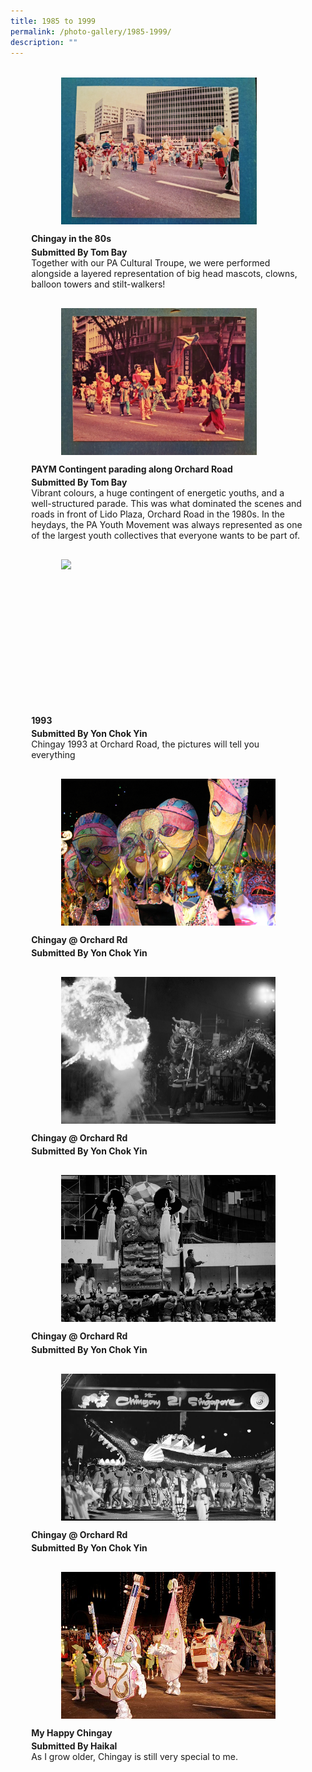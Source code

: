 ```yaml
---
title: 1985 to 1999
permalink: /photo-gallery/1985-1999/
description: ""
---
```


<ul style="display: grid; grid-template-columns: repeat(auto-fit, minmax(228px, 1fr)); gap: 1rem; margin: 2rem 2vw; padding: 0; list-style-type: none;">
<li><div style="position: relative; display: block; height: 100%;  overflow: hidden; text-decoration: none;"><div style="width:343px;height:235px;margin:auto;"><img style="height:235px;width:auto;" src="/images/Hall%20of%20Frames/parade-formation.jpg"></div><div style="position: relative; display: flex; align-items: center; gap: 2em; padding: 1em 1em 0;"><h3 style="font-size: 1em; margin: 0 0 .3em;">Chingay in the 80s </h3></div><p style="padding: 0 1em 1em;margin: 0; overflow: hidden;"><b>Submitted By Tom Bay</b><br />Together with our PA Cultural Troupe, we were performed alongside a layered representation of big head mascots, clowns, balloon towers and stilt-walkers!</p></div></li>
<li><div style="position: relative; display: block; height: 100%;  overflow: hidden; text-decoration: none;"><div style="width:343px;height:235px;margin:auto;"><img style="height:235px;width:auto;" src="/images/Hall%20of%20Frames/paym-contingent-parading-orchard-road.jpg"></div><div style="position: relative; display: flex; align-items: center; gap: 2em; padding: 1em 1em 0;"><h3 style="font-size: 1em; margin: 0 0 .3em;">PAYM Contingent parading along Orchard Road</h3></div><p style="padding: 0 1em 1em;margin: 0; overflow: hidden;"><b>Submitted By Tom Bay</b><br />Vibrant colours, a huge contingent of energetic youths, and a well-structured parade. This was what dominated the scenes and roads in front of Lido Plaza, Orchard Road in the 1980s. In the heydays, the PA Youth Movement was always represented as one of the largest youth collectives that everyone wants to be part of.</p></div></li>
<li><div style="position: relative; display: block; height: 100%;  overflow: hidden; text-decoration: none;"><div style="width:343px;height:235px;margin:auto;"><img style="height:235px;width:auto;" src="/images/Hall%20of%20Frames/"></div><div style="position: relative; display: flex; align-items: center; gap: 2em; padding: 1em 1em 0;"><h3 style="font-size: 1em; margin: 0 0 .3em;">1993</h3></div><p style="padding: 0 1em 1em;margin: 0; overflow: hidden;"><b>Submitted By Yon Chok Yin</b><br />Chingay 1993 at Orchard Road, the pictures will tell you everything</p></div></li>
<li><div style="position: relative; display: block; height: 100%;  overflow: hidden; text-decoration: none;"><div style="width:343px;height:235px;margin:auto;"><img style="height:235px;width:auto;" src="/images/Hall%20of%20Frames/e0236cce-9976-48ad-8a15-8cbe57e0a242.jpg"></div><div style="position: relative; display: flex; align-items: center; gap: 2em; padding: 1em 1em 0;"><h3 style="font-size: 1em; margin: 0 0 .3em;">Chingay @ Orchard Rd</h3></div><p style="padding: 0 1em 1em;margin: 0; overflow: hidden;"><b>Submitted By Yon Chok Yin</b><br /></p></div></li>
<li><div style="position: relative; display: block; height: 100%;  overflow: hidden; text-decoration: none;"><div style="width:343px;height:235px;margin:auto;"><img style="height:235px;width:auto;" src="/images/Hall%20of%20Frames/f352fada-0d4e-438d-9c2b-70bc68b3ceef.jpg"></div><div style="position: relative; display: flex; align-items: center; gap: 2em; padding: 1em 1em 0;"><h3 style="font-size: 1em; margin: 0 0 .3em;">Chingay @ Orchard Rd</h3></div><p style="padding: 0 1em 1em;margin: 0; overflow: hidden;"><b>Submitted By Yon Chok Yin</b><br /></p></div></li>
<li><div style="position: relative; display: block; height: 100%;  overflow: hidden; text-decoration: none;"><div style="width:343px;height:235px;margin:auto;"><img style="height:235px;width:auto;" src="/images/Hall%20of%20Frames/5b65d7dd-72b7-447a-8796-67bb07336892.jpg"></div><div style="position: relative; display: flex; align-items: center; gap: 2em; padding: 1em 1em 0;"><h3 style="font-size: 1em; margin: 0 0 .3em;">Chingay @ Orchard Rd</h3></div><p style="padding: 0 1em 1em;margin: 0; overflow: hidden;"><b>Submitted By Yon Chok Yin</b><br /></p></div></li>
<li><div style="position: relative; display: block; height: 100%;  overflow: hidden; text-decoration: none;"><div style="width:343px;height:235px;margin:auto;"><img style="height:235px;width:auto;" src="/images/Hall%20of%20Frames/6de15f32-279c-45c4-b3d1-5a15c0714bb3.jpg"></div><div style="position: relative; display: flex; align-items: center; gap: 2em; padding: 1em 1em 0;"><h3 style="font-size: 1em; margin: 0 0 .3em;">Chingay @ Orchard Rd</h3></div><p style="padding: 0 1em 1em;margin: 0; overflow: hidden;"><b>Submitted By Yon Chok Yin</b><br /></p></div></li>
<li><div style="position: relative; display: block; height: 100%;  overflow: hidden; text-decoration: none;"><div style="width:343px;height:235px;margin:auto;"><img style="height:235px;width:auto;" src="/images/Hall%20of%20Frames/my-happy-chingay-1994.jpg"></div><div style="position: relative; display: flex; align-items: center; gap: 2em; padding: 1em 1em 0;"><h3 style="font-size: 1em; margin: 0 0 .3em;">My Happy Chingay</h3></div><p style="padding: 0 1em 1em;margin: 0; overflow: hidden;"><b>Submitted By Haikal</b><br />As I grow older, Chingay is still very special to me.  </p></div></li>
</ul>